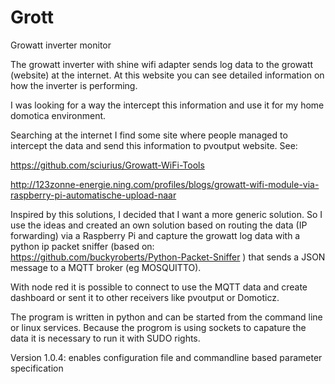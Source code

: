 # Grott
Growatt inverter monitor

The growatt inverter with shine wifi adapter sends log data to the growatt (website) at the internet. At this website you can see detailed information on how the inverter is performing. 

I was looking for a way the intercept this information and use it for my home domotica environment. 

Searching at the internet I find some site where people managed to intercept the data and send this information to pvoutput website. 
See: 

https://github.com/sciurius/Growatt-WiFi-Tools 

http://123zonne-energie.ning.com/profiles/blogs/growatt-wifi-module-via-raspberry-pi-automatische-upload-naar

Inspired by this solutions, I decided that I want a more generic solution. So I use the ideas and created an own solution based on routing the data (IP forwarding) via a Raspberry Pi and capture the growatt log data with a python ip packet sniffer (based on: https://github.com/buckyroberts/Python-Packet-Sniffer ) that sends a JSON message to a MQTT broker (eg MOSQUITTO). 

With node red it is possible to connect to use the MQTT data and create dashboard or sent it to other receivers like pvoutput or Domoticz. 

The program is written in python and can be started from the command line or linux services. Because the progrom is using sockets to capature the data it is necessary to run it with SUDO rights. 

Version 1.0.4: enables configuration file and commandline based parameter specification
